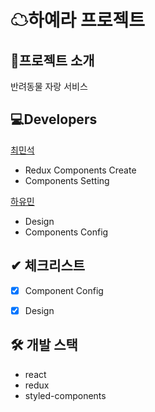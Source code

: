 # ☁하예라 프로젝트 

## 📑프로젝트 소개 
반려동물 자랑 서비스 

## 💻Developers
[최민석](https://github.com/minsgy)
- Redux Components Create
- Components Setting  

[하유민](https://github.com/qhahd78)
- Design
- Components Config 

## ✔ 체크리스트  
- [x] Component Config
- [x] Design


## 🛠 개발 스택  
- react
- redux
- styled-components
